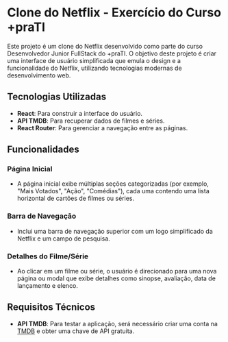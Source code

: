 # Clone do Netflix - Exercício do Curso +praTI

Este projeto é um clone do Netflix desenvolvido como parte do curso Desenvolvedor Junior FullStack do +praTI. O objetivo deste projeto é criar uma interface de usuário simplificada que emula o design e a funcionalidade do Netflix, utilizando tecnologias modernas de desenvolvimento web.

## Tecnologias Utilizadas

- **React**: Para construir a interface do usuário.
- **API TMDB**: Para recuperar dados de filmes e séries.
- **React Router**: Para gerenciar a navegação entre as páginas.

## Funcionalidades

### Página Inicial
- A página inicial exibe múltiplas seções categorizadas (por exemplo, "Mais Votados", "Ação", "Comédias"), cada uma contendo uma lista horizontal de cartões de filmes ou séries.

### Barra de Navegação
- Inclui uma barra de navegação superior com um logo simplificado da Netflix e um campo de pesquisa.

### Detalhes do Filme/Série
- Ao clicar em um filme ou série, o usuário é direcionado para uma nova página ou modal que exibe detalhes como sinopse, avaliação, data de lançamento e elenco.

## Requisitos Técnicos

- **API TMDB**: Para testar a aplicação, será necessário criar uma conta na [TMDB](https://www.themoviedb.org/) e obter uma chave de API gratuita.
